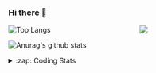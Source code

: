 ### Hi there 👋

<!--
**tao8687/tao8687** is a ✨ _special_ ✨ repository because its `README.md` (this file) appears on your GitHub profile.

Here are some ideas to get you started:

- 🔭 I’m currently working on ...
- 🌱 I’m currently learning ...
- 👯 I’m looking to collaborate on ...
- 🤔 I’m looking for help with ...
- 💬 Ask me about ...
- 📫 How to reach me: ...
- 😄 Pronouns: ...
- ⚡ Fun fact: ...
-->

<img align='right' src="https://media.giphy.com/media/M9gbBd9nbDrOTu1Mqx/giphy.gif" width="240">

  
![Top Langs](https://github-readme-stats.vercel.app/api/top-langs/?username=tao8687&layout=compact&title_color=23238E&text_color=A67D3D)

![Anurag's github stats](https://github-readme-stats.vercel.app/api?username=tao8687&show_icons=true&&text_color=A67D3D&title_color=23238E&show_icons=false&count_private=true&hide=stars)

<details>
  <summary>:zap: Coding Stats</summary>
  <br>
    
<!--START_SECTION:waka-->
![Code Time](http://img.shields.io/badge/Code%20Time-923%20hrs%2036%20mins-blue)

![Profile Views](http://img.shields.io/badge/Profile%20Views-3-blue)

**🐱 My GitHub Data** 

> 🏆 43 Contributions in the Year 2023
 > 
> 📦 1.5 MB Used in GitHub's Storage 
 > 
> 🚫 Not Opted to Hire
 > 
> 📜 49 Public Repositories 
 > 
> 🔑 23 Private Repositories  
 > 
**I'm an Early 🐤** 

```text
🌞 Morning      117 commits       ██████████████████░░░░░░░   71.78 % 
🌆 Daytime       23 commits       ███░░░░░░░░░░░░░░░░░░░░░░   14.11 % 
🌃 Evening       23 commits       ███░░░░░░░░░░░░░░░░░░░░░░   14.11 % 
🌙 Night          0 commits       ░░░░░░░░░░░░░░░░░░░░░░░░░   00.00 % 

```
📅 **I'm Most Productive on Monday** 

```text
Monday          31 commits       ████░░░░░░░░░░░░░░░░░░░░░   19.02 % 
Tuesday         25 commits       ███░░░░░░░░░░░░░░░░░░░░░░   15.34 % 
Wednesday       24 commits       ███░░░░░░░░░░░░░░░░░░░░░░   14.72 % 
Thursday        20 commits       ███░░░░░░░░░░░░░░░░░░░░░░   12.27 % 
Friday          28 commits       ████░░░░░░░░░░░░░░░░░░░░░   17.18 % 
Saturday        18 commits       ██░░░░░░░░░░░░░░░░░░░░░░░   11.04 % 
Sunday          17 commits       ██░░░░░░░░░░░░░░░░░░░░░░░   10.43 % 

```


📊 **This Week I Spent My Time On** 

```text
⌚︎ Time Zone: Asia/Shanghai

💬 Programming Languages: 
C                        2 hrs 51 mins       ████████████████░░░░░░░░░   66.51 % 
Python                   39 mins             ███░░░░░░░░░░░░░░░░░░░░░░   15.17 % 
Markdown                 15 mins             █░░░░░░░░░░░░░░░░░░░░░░░░   06.04 % 
C++                      12 mins             █░░░░░░░░░░░░░░░░░░░░░░░░   04.80 % 
Kconfig                  9 mins              █░░░░░░░░░░░░░░░░░░░░░░░░   03.71 % 

🔥 Editors: 
VS Code                  4 hrs 17 mins       █████████████████████████   100.00 % 

🐱‍💻 Projects: 
VC0768_platform_rtthread 2 hrs 37 mins       ███████████████░░░░░░░░░░   60.91 % 
rt-thread                51 mins             █████░░░░░░░░░░░░░░░░░░░░   19.96 % 
sylixOS                  30 mins             ███░░░░░░░░░░░░░░░░░░░░░░   11.80 % 
TS0845_5.0               11 mins             █░░░░░░░░░░░░░░░░░░░░░░░░   04.29 % 
vc0768                   7 mins              ░░░░░░░░░░░░░░░░░░░░░░░░░   03.04 % 

💻 Operating System: 
Linux                    4 hrs 17 mins       █████████████████████████   100.00 % 

```

**I Mostly Code in Python** 

```text
Python                   9 repos             ████████░░░░░░░░░░░░░░░░░   32.14 % 
C++                      6 repos             █████░░░░░░░░░░░░░░░░░░░░   21.43 % 
C                        5 repos             ████░░░░░░░░░░░░░░░░░░░░░   17.86 % 
Shell                    2 repos             █░░░░░░░░░░░░░░░░░░░░░░░░   07.14 % 
JavaScript               2 repos             █░░░░░░░░░░░░░░░░░░░░░░░░   07.14 % 

```


**Timeline**

![Chart not found](https://raw.githubusercontent.com/tao8687/tao8687/master/charts/bar_graph.png) 


 Last Updated on 11/02/2023 01:27:44 UTC
<!--END_SECTION:waka-->
</details>
